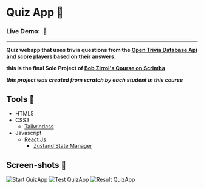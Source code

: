 # Quiz App 🤔

### Live Demo: ![]() 🚀

---

**Quiz webapp that uses trivia questions from the [Open Trivia Database Api](https://opentdb.com/) and score players based on their answers.**

**this is the final Solo Project of [Bob Zirrol's Course on Scrimba](https://scrimba.com/learn/learnreact)**

**_this project was created from scratch by each student in this course_**

## Tools 🔨

- HTML5
- CSS3
  - [Tailwindcss](https://tailwindcss.com/)
- Javascript
  - [React Js](https://beta.reactjs.org/)
    - [Zustand State Manager](https://zustand-demo.pmnd.rs/)

## Screen-shots 📸

![Start QuizApp](https://user-images.githubusercontent.com/112376589/222960880-0922aaef-cdf7-414c-8418-8599bee3d445.png)
![Test QuizApp](https://user-images.githubusercontent.com/112376589/222960886-1b6db951-94c6-419e-a69d-465922ed947b.png)
![Result QuizApp](https://user-images.githubusercontent.com/112376589/222960890-87990d35-c531-46a1-b0fa-b9ee2ebf39a4.png)
